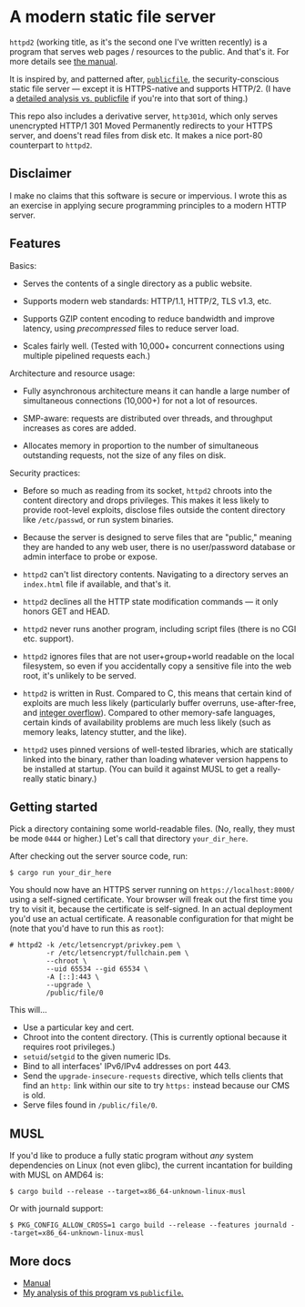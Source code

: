 # A modern static file server

`httpd2` (working title, as it's the second one I've written recently) is a
program that serves web pages / resources to the public. And that's it. For more
details see [the manual](doc/manual.md).

It is inspired by, and patterned after, [`publicfile`], the security-conscious
static file server &mdash; except it is HTTPS-native and supports HTTP/2. (I
have a [detailed analysis vs.  publicfile](doc/vs.md) if you're into that sort
of thing.)

This repo also includes a derivative server, `http301d`, which only serves
unencrypted HTTP/1 301 Moved Permanently redirects to your HTTPS server, and
doens't read files from disk etc. It makes a nice port-80 counterpart to
`httpd2`.

## Disclaimer

I make no claims that this software is secure or impervious. I wrote this as an
exercise in applying secure programming principles to a modern HTTP server.

## Features

Basics:

- Serves the contents of a single directory as a public website.

- Supports modern web standards: HTTP/1.1, HTTP/2, TLS v1.3, etc.

- Supports GZIP content encoding to reduce bandwidth and improve latency, using
  _precompressed_ files to reduce server load.

- Scales fairly well. (Tested with 10,000+ concurrent connections using multiple
  pipelined requests each.)

Architecture and resource usage:

- Fully asynchronous architecture means it can handle a large number of
  simultaneous connections (10,000+) for not a lot of resources.

- SMP-aware: requests are distributed over threads, and throughput increases as
  cores are added.

- Allocates memory in proportion to the number of simultaneous outstanding
  requests, not the size of any files on disk.

Security practices:

- Before so much as reading from its socket, `httpd2` chroots into the content
  directory and drops privileges. This makes it less likely to provide
  root-level exploits, disclose files outside the content directory like
  `/etc/passwd`, or run system binaries.

- Because the server is designed to serve files that are "public," meaning they
  are handed to any web user, there is no user/password database or admin
  interface to probe or expose.

- `httpd2` can't list directory contents. Navigating to a directory serves an
  `index.html` file if available, and that's it.

- `httpd2` declines all the HTTP state modification commands &mdash; it only
  honors GET and HEAD.

- `httpd2` never runs another program, including script files (there is no CGI
  etc. support).

- `httpd2` ignores files that are not user+group+world readable on the local
  filesystem, so even if you accidentally copy a sensitive file into the web
  root, it's unlikely to be served.

- `httpd2` is written in Rust. Compared to C, this means that certain kind of
  exploits are much less likely (particularly buffer overruns, use-after-free,
  and [integer overflow][djb-qmail-cve]). Compared to other memory-safe
  languages, certain kinds of availability problems are much less likely (such
  as memory leaks, latency stutter, and the like).

- `httpd2` uses pinned versions of well-tested libraries, which are statically
  linked into the binary, rather than loading whatever version happens to be
  installed at startup. (You can build it against MUSL to get a really-really
  static binary.)

## Getting started

Pick a directory containing some world-readable files. (No, really, they must be
mode `0444` or higher.) Let's call that directory `your_dir_here`.

After checking out the server source code, run:

```shell
$ cargo run your_dir_here
```

You should now have an HTTPS server running on `https://localhost:8000/` using a
self-signed certificate. Your browser will freak out the first time you try to
visit it, because the certificate is self-signed. In an actual deployment you'd
use an actual certificate. A reasonable configuration for that might be (note
that you'd have to run this as `root`):

```shell
# httpd2 -k /etc/letsencrypt/privkey.pem \
         -r /etc/letsencrypt/fullchain.pem \
         --chroot \
         --uid 65534 --gid 65534 \
         -A [::]:443 \
         --upgrade \
         /public/file/0
```

This will...

- Use a particular key and cert.
- Chroot into the content directory. (This is currently optional because it
  requires root privileges.)
- `setuid`/`setgid` to the given numeric IDs.
- Bind to all interfaces' IPv6/IPv4 addresses on port 443.
- Send the `upgrade-insecure-requests` directive, which tells clients that find
  an `http:` link within our site to try `https:` instead because our CMS is
  old.
- Serve files found in `/public/file/0`.

## MUSL

If you'd like to produce a fully static program without _any_ system
dependencies on Linux (not even glibc), the current incantation for building
with MUSL on AMD64 is:

```shell
$ cargo build --release --target=x86_64-unknown-linux-musl
```

Or with journald support:

```shell
$ PKG_CONFIG_ALLOW_CROSS=1 cargo build --release --features journald --target=x86_64-unknown-linux-musl
```

## More docs

- [Manual](doc/manual.md)
- [My analysis of this program vs `publicfile`.](doc/vs.md)

[`publicfile`]: https://cr.yp.to/publicfile.html
[djb-qmail-cve]: https://www.qualys.com/2020/05/19/cve-2005-1513/remote-code-execution-qmail.txt
